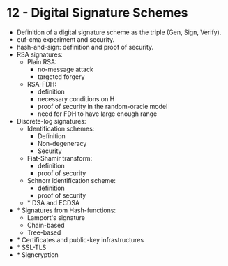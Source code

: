 # 12 - Digital Signature Schemes

* Definition of a digital signature scheme as the triple (Gen, Sign, Verify).
* euf-cma experiment and security.
* hash-and-sign: definition and proof of security.
* RSA signatures:
    * Plain RSA:
        * no-message attack
        * targeted forgery
    * RSA-FDH:
        * definition
        * necessary conditions on H
        * proof of security in the random-oracle model
        * need for FDH to have large enough range
* Discrete-log signatures:
    * Identification schemes:
        * Definition
        * Non-degeneracy
        * Security
    * Fiat-Shamir transform:
        * definition
        * proof of security
    * Schnorr identification scheme:
        * definition
        * proof of security
    * \* DSA and ECDSA
* \* Signatures from Hash-functions:
    * Lamport's signature
    * Chain-based
    * Tree-based
* \* Certificates and public-key infrastructures
* \* SSL-TLS
* \* Signcryption
